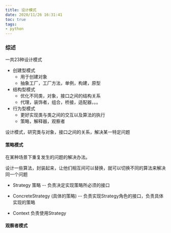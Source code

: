 ```yaml
---
title: 设计模式
date: 2020/11/26 16:31:41
toc: true
tags:
- python
---
```







### 综述

一共23种设计模式

<!--more-->

* 创建型模式
  * 用于创建对象
  * 抽象工厂，工厂方法，单例，构建，原型
* 结构型模式
  * 优化不同类，对象，接口之间的结构关系
  * 代理，装饰者，组合，桥接，适配器，。。
* 行为型模式
  * 更好实现类与类之间的交互以及算法的执行
  * 策略，解释器，观察者



设计模式，研究类与对象，接口之间的关系，解决某一特定问题



#### 策略模式

在某种场景下重复发生的问题的解决办法。

设计一些算法，封装起来，让他们相互间可以替换，就可以切换不同的算法来解决同一个问题

* Strategy 策略 -- 负责决定实现策略所必须的接口
* ConcreteStrategy (具体的策略) -- 负责实现Strategy角色的接口，负责具体实现的策略

* Context 负责使用Strategy

#### 观察者模式

